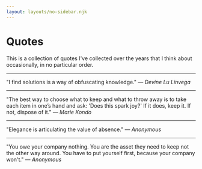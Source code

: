 ```yaml
---
layout: layouts/no-sidebar.njk
---
```


# Quotes

This is a collection of quotes I've collected over the years that I think about occasionally, in no particular order.

---

"I find solutions is a way of obfuscating knowledge."
*&mdash; Devine Lu Linvega*

---

"The best way to choose what to keep and what to throw away is to take each item in one’s hand and ask: 'Does this spark joy?' If it does, keep it. If not, dispose of it."
*&mdash; Marie Kondo*

---

"Elegance is articulating the value of absence."
*&mdash; Anonymous*

---

"You owe your company nothing. You are the asset they need to keep not the other way around. You have to put yourself first, because your company won't."
*&mdash; Anonymous*
